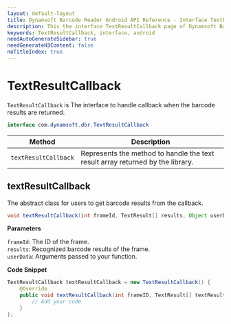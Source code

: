 ```yaml
---
layout: default-layout
title: Dynamsoft Barcode Reader Android API Reference - Interface TextResultCallback
description: This the interface TextResultCallback page of Dynamsoft Barcode Reader for Android SDK.
keywords: TextResultCallback, interface, android
needAutoGenerateSidebar: true
needGenerateH3Content: false
noTitleIndex: true
---
```


# TextResultCallback

`TextResultCallback` is The interface to handle callback when the barcode results are returned.

```java
interface com.dynamsoft.dbr.TextResultCallback
```

| Method | Description |
| ------ | ----------- |
| `textResultCallback` | Represents the method to handle the text result array returned by the library. |

## textResultCallback

The abstract class for users to get barcode results from the callback.

```java
void textResultCallback(int frameId, TextResult[] results, Object userData);
```

**Parameters**

`frameId`: The ID of the frame.  
`results`: Recognized barcode results of the frame.  
`userData`: Arguments passed to your function.

**Code Snippet**

```java
TextResultCallback textResultCallback = new TextResultCallback() {
    @Override
    public void textResultCallback(int frameID, TextResult[] textResults, Object userdate) {
        // Add your code
    }
};
```
